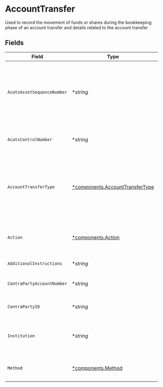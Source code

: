 # AccountTransfer

Used to record the movement of funds or shares during the bookkeeping phase of an account transfer and details related to the account transfer


## Fields

| Field                                                                                          | Type                                                                                           | Required                                                                                       | Description                                                                                    | Example                                                                                        |
| ---------------------------------------------------------------------------------------------- | ---------------------------------------------------------------------------------------------- | ---------------------------------------------------------------------------------------------- | ---------------------------------------------------------------------------------------------- | ---------------------------------------------------------------------------------------------- |
| `AcatsAssetSequenceNumber`                                                                     | **string*                                                                                      | :heavy_minus_sign:                                                                             | sequence number assigned by the DTCC ACATS transfer system for each asset transferred          | 20240424178509                                                                                 |
| `AcatsControlNumber`                                                                           | **string*                                                                                      | :heavy_minus_sign:                                                                             | the unique transfer Identifier assigned by NSCC                                                | 20240360002172                                                                                 |
| `AccountTransferType`                                                                          | [*components.AccountTransferType](../../models/components/accounttransfertype.md)              | :heavy_minus_sign:                                                                             | The type of asset movement being performed within the lifecycle of an account transfer process | FULL_ACCOUNT_TRANSFER                                                                          |
| `Action`                                                                                       | [*components.Action](../../models/components/action.md)                                        | :heavy_minus_sign:                                                                             | Indicates whether the account transfer is incoming or outgoing                                 | INCOMING                                                                                       |
| `AdditionalInstructions`                                                                       | **string*                                                                                      | :heavy_minus_sign:                                                                             | Free form text field                                                                           | Account Transfer instruction                                                                   |
| `ContraPartyAccountNumber`                                                                     | **string*                                                                                      | :heavy_minus_sign:                                                                             | account number at the contra firm                                                              | DBtvTOGIqBu5Pmz9Y14laM6G5jWTACMvwCV22nLYteo                                                    |
| `ContraPartyID`                                                                                | **string*                                                                                      | :heavy_minus_sign:                                                                             | contra party identifier                                                                        | 9999                                                                                           |
| `Institution`                                                                                  | **string*                                                                                      | :heavy_minus_sign:                                                                             | Contra party institution for the account transfer                                              | Schwab                                                                                         |
| `Method`                                                                                       | [*components.Method](../../models/components/method.md)                                        | :heavy_minus_sign:                                                                             | the method used for the account transfer                                                       | ACATS                                                                                          |
